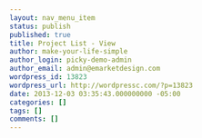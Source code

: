 ```yaml
---
layout: nav_menu_item
status: publish
published: true
title: Project List - View
author: make-your-life-simple
author_login: picky-demo-admin
author_email: admin@emarketdesign.com
wordpress_id: 13823
wordpress_url: http://wordpressc.com/?p=13823
date: 2013-12-03 03:35:43.000000000 -05:00
categories: []
tags: []
comments: []
---
```


